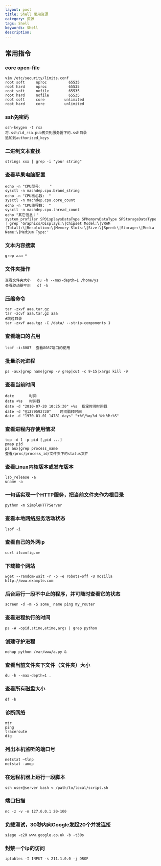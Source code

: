 ```yaml
---
layout: post
title: Shell 常用资源
category: 资源
tags: Shell
keywords: Shell
description: 
---
```



## 常用指令

###  core open-file
    vim /etc/security/limits.conf
    root soft     nproc          65535
    root hard     nproc          65535
    root soft     nofile         65535
    root hard     nofile         65535
    root soft     core         unlimited
    root hard     core         unlimited

###  ssh免密码
    ssh-keygen -t rsa
    将.ssh/id_rsa.pub拷贝到服务器下的.ssh目录
    追加到authorized_keys
    
### 二进制文本查找
    strings xxx | grep -i "your string"
    
### 查看苹果电脑配置
    echo -n "CPU型号:    " 
    sysctl -n machdep.cpu.brand_string
    echo -n "CPU核心数:  " 
    sysctl -n machdep.cpu.core_count
    echo -n "CPU线程数:  "
    sysctl -n machdep.cpu.thread_count
    echo "其它信息："
    system_profiler SPDisplaysDataType SPMemoryDataType SPStorageDataType | grep 'Graphics/Displays:\|Chipset Model:\|VRAM (Total):\|Resolution:\|Memory Slots:\|Size:\|Speed:\|Storage:\|Media Name:\|Medium Type:'
    
### 文本内容搜索

    grep aaa * 

### 文件夹操作

    查看文件夹大小   du -h --max-depth=1 /home/ys
    查看驱动器空间   df -h 

### 压缩命令

    tar -zxvf aaa.tar.gz
    tar -zcvf aaa.tar.gz aaa
    #跳过目录
    tar -zxvf aaa.tgz -C /data/ --strip-components 1


### 查看端口的占用

    lsof -i:8087  查看8087端口的使用

### 批量杀死进程

    ps -aux|grep name|grep -v grep|cut -c 9-15|xargs kill -9

### 查看当前时间

    date       时间
    date +%s   时间戳
    date -d "2010-07-20 10:25:30" +%s  指定时间时间戳
    date -d "@1279592730"    时间戳转时间
    date -d "1970-01-01 14781 days" "+%Y/%m/%d %H:%M:%S" 

### 查看进程内存使用情况

    top -d 1 -p pid [,pid ...]
    pmap pid 
    ps aux|grep process_name
    查看/proc/process_id/文件夹下的status文件

### 查看Linux内核版本或发布版本

    lsb_release -a
    uname -a

### 一句话实现一个HTTP服务，把当前文件夹作为根目录

    python -m SimpleHTTPServer

### 查看本地网络服务活动状态

    lsof -i

### 查看自己的外网ip

    curl ifconfig.me

### 下载整个网站

    wget --random-wait -r -p -e robots=off -U mozilla http://www.example.com

### 后台运行一段不中止的程序，并可随时查看它的状态

    screen -d -m -S some_ name ping my_router

### 查看进程执行的时间 

    ps -A -opid,stime,etime,args | grep python

### 创建守护进程

    nohup python /var/www/a.py &

### 查看当前文件夹下文件（文件夹）大小

    du -h --max-depth=1 .

### 查看所有磁盘大小

    df -h

### 诊断网络

    mtr 
    ping
    traceroute
    dig

### 列出本机监听的端口号

    netstat –tlnp
    netstat -anop

### 在远程机器上运行一段脚本

    ssh user@server bash < /path/to/local/script.sh

### 端口扫描

    nc -z -v -n 127.0.0.1 20-100

### 负载测试，30秒内向Google发起20个并发连接

    siege -c20 www.google.co.uk -b -t30s

### 封禁一个ip的访问

    iptables -I INPUT -s 211.1.0.0 -j DROP

